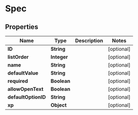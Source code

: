 
# Spec

## Properties
Name | Type | Description | Notes
------------ | ------------- | ------------- | -------------
**ID** | **String** |  |  [optional]
**listOrder** | **Integer** |  |  [optional]
**name** | **String** |  |  [optional]
**defaultValue** | **String** |  |  [optional]
**required** | **Boolean** |  |  [optional]
**allowOpenText** | **Boolean** |  |  [optional]
**defaultOptionID** | **String** |  |  [optional]
**xp** | **Object** |  |  [optional]




